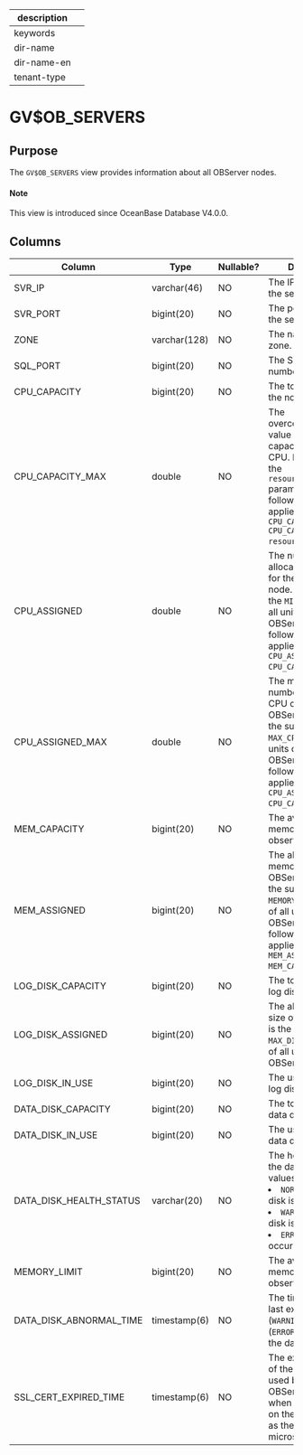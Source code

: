 |description||
|---|---|
|keywords||
|dir-name||
|dir-name-en||
|tenant-type||

# GV$OB_SERVERS

## Purpose

The `GV$OB_SERVERS` view provides information about all OBServer nodes.

<main id="notice" type='explain'>
  <h4>Note</h4>
  <p>This view is introduced since OceanBase Database V4.0.0. </p>
</main>

## Columns

| Column | Type | Nullable? | Description |
|-------------------------|--------------|------------|-------|
| SVR_IP | varchar(46) | NO | The IP address of the server. |
| SVR_PORT | bigint(20) | NO | The port number of the server. |
| ZONE | varchar(128) | NO | The name of the zone. |
| SQL_PORT | bigint(20) | NO | The SQL port number. |
| CPU_CAPACITY | bigint(20) | NO | The total capacity of the node's CPU. |
| CPU_CAPACITY_MAX | double | NO | The overcommitment value of the total capacity of node's CPU. It is subject to the `resource_hard_limit` parameter. The following rule applies: `CPU_CAPACITY_MAX = CPU_CAPACITY * resource_hard_limit`. |
| CPU_ASSIGNED | double | NO | The number of allocated CPU cores for the OBServer node. It is the sum of the `MIN_CPU` values of all units on the OBServer node. The following rule applies: `CPU_ASSIGNED <= CPU_CAPACITY`. |
| CPU_ASSIGNED_MAX | double | NO | The maximum number of allocated CPU cores for the OBServer node. It is the sum of the `MAX_CPU` values of all units on the OBServer node. The following rule applies: `CPU_ASSIGNED_MAX <= CPU_CAPACITY_MAX`. |
| MEM_CAPACITY | bigint(20) | NO | The available memory size for the observer process. |
| MEM_ASSIGNED | bigint(20) | NO | The allocated memory size for the OBServer node. It is the sum of the `MEMORY_SIZE` values of all units on the OBServer node. The following rule applies: `MEM_ASSIGNED <= MEM_CAPACITY`. |
| LOG_DISK_CAPACITY | bigint(20) | NO | The total size of the log disk. |
| LOG_DISK_ASSIGNED | bigint(20) | NO | The allocated space size of the log disk. It is the sum of the `MAX_DISK_SIZE` values of all units on the OBServer node. |
| LOG_DISK_IN_USE | bigint(20) | NO | The used size of the log disk. |
| DATA_DISK_CAPACITY | bigint(20) | NO | The total size of the data disk. |
| DATA_DISK_IN_USE | bigint(20) | NO | The used size of the data disk. |
| DATA_DISK_HEALTH_STATUS | varchar(20) | NO | The health status of the data disk. Valid values: <li> `NORMAL`: The data disk is normal.   <li> `WARNING`: The data disk is abnormal.   <li> `ERROR`: An error occurred. |
| MEMORY_LIMIT | bigint(20) | NO | The available memory size for the observer process. |
| DATA_DISK_ABNORMAL_TIME | timestamp(6) | NO | The time when the last exception (`WARNING`) or error (`ERROR`) occurred on the data disk. |
| SSL_CERT_EXPIRED_TIME | timestamp(6) | NO | The expiration time of the SSL certificate used by the OBServer node when SSL is enabled on the node, as well as the UTC time, in microseconds. |
